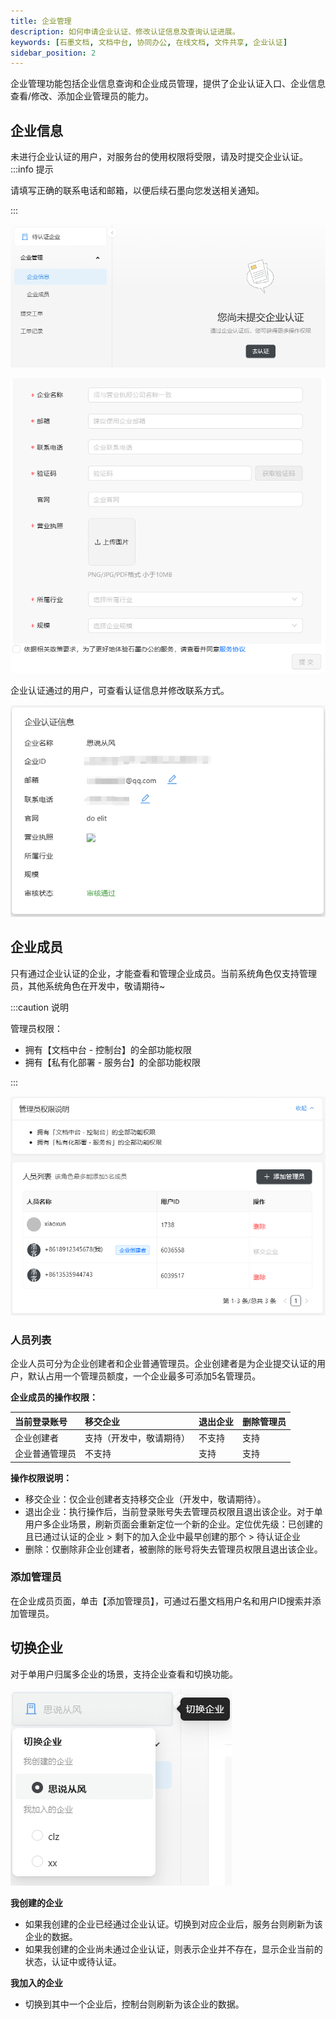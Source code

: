 ```yaml
---
title: 企业管理
description: 如何申请企业认证、修改认证信息及查询认证进展。
keywords: [石墨文档, 文档中台, 协同办公, 在线文档, 文件共享, 企业认证]
sidebar_position: 2
---
```


企业管理功能包括企业信息查询和企业成员管理，提供了企业认证入口、企业信息查看/修改、添加企业管理员的能力。

## 企业信息

未进行企业认证的用户，对服务台的使用权限将受限，请及时提交企业认证。
:::info 提示

请填写正确的联系电话和邮箱，以便后续石墨向您发送相关通知。

:::

![enterprise-certification1](./../image/userguide/enterprise-certification1.png)

![enterprise-certification2](./../image/userguide/enterprise-certification2.png)

企业认证通过的用户，可查看认证信息并修改联系方式。

![enterprise-certification3](./../image/userguide/enterprise-certification3.png)

## 企业成员

只有通过企业认证的企业，才能查看和管理企业成员。当前系统角色仅支持管理员，其他系统角色在开发中，敬请期待~

:::caution 说明

管理员权限：

- 拥有【文档中台 - 控制台】的全部功能权限
- 拥有【私有化部署 - 服务台】的全部功能权限

:::

![enterprise-certification4](./../image/userguide/enterprise-certification4.png)

### 人员列表

企业人员可分为企业创建者和企业普通管理员。企业创建者是为企业提交认证的用户，默认占用一个管理员额度，一个企业最多可添加5名管理员。

**企业成员的操作权限：**

| 当前登录账号   | 移交企业                 | 退出企业 | 删除管理员 |
| :------------- | :----------------------- | :------- | ---------- |
| 企业创建者     | 支持（开发中，敬请期待） | 不支持   | 支持       |
| 企业普通管理员 | 不支持                   | 支持     | 支持       |

**操作权限说明：**

- 移交企业：仅企业创建者支持移交企业（开发中，敬请期待）。
- 退出企业：执行操作后，当前登录账号失去管理员权限且退出该企业。对于单用户多企业场景，刷新页面会重新定位一个新的企业。定位优先级：已创建的且已通过认证的企业  > 剩下的加入企业中最早创建的那个 > 待认证企业
- 删除：仅删除非企业创建者，被删除的账号将失去管理员权限且退出该企业。

### 添加管理员

在企业成员页面，单击【添加管理员】，可通过石墨文档用户名和用户ID搜索并添加管理员。

## 切换企业

对于单用户归属多企业的场景，支持企业查看和切换功能。

![enterprise-change](./../image/userguide/enterprise-change.png)

**我创建的企业**

- 如果我创建的企业已经通过企业认证。切换到对应企业后，服务台则刷新为该企业的数据。
- 如果我创建的企业尚未通过企业认证，则表示企业并不存在，显示企业当前的状态，认证中或待认证。

**我加入的企业**

- 切换到其中一个企业后，控制台则刷新为该企业的数据。

